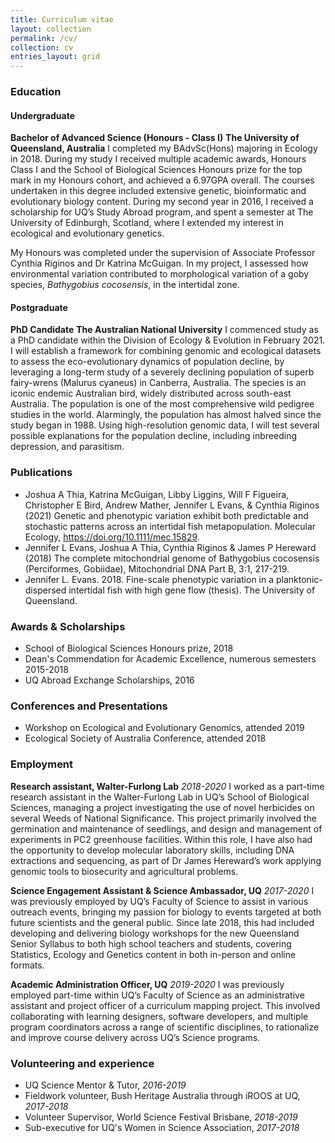 ```yaml
---
title: Curriculum vitae
layout: collection
permalink: /cv/
collection: cv
entries_layout: grid
---
```


### Education
#### Undergraduate
**Bachelor of Advanced Science (Honours - Class I)**
**The University of Queensland, Australia**
I completed my BAdvSc(Hons) majoring in Ecology in 2018. During my study I received multiple academic awards,
Honours Class I and the School of Biological Sciences Honours prize for the top mark in my Honours cohort, and
achieved a 6.97GPA overall. The courses undertaken in this degree included extensive genetic, bioinformatic and
evolutionary biology content.
During my second year in 2016, I received a scholarship for UQ’s Study Abroad program, and spent a semester at
The University of Edinburgh, Scotland, where I extended my interest in ecological and evolutionary genetics.

My Honours was completed under the supervision of Associate Professor Cynthia Riginos and Dr Katrina McGuigan. 
In my project, I assessed how environmental variation contributed to morphological variation of a goby species, 
*Bathygobius cocosensis*, in the intertidal zone. 

#### Postgraduate
**PhD Candidate**
**The Australian National University**
I commenced study as a PhD candidate within the Division of Ecology &
Evolution in February 2021. I will establish a framework for combining
genomic and ecological datasets to assess the eco-evolutionary dynamics of
population decline, by leveraging a long-term study of a severely declining
population of superb fairy-wrens (Malurus cyaneus) in Canberra, Australia.
The species is an iconic endemic Australian bird, widely distributed across
south-east Australia. The population is one of the most comprehensive wild
pedigree studies in the world. Alarmingly, the population has almost halved 
since the study began in 1988. Using high-resolution genomic data, I will test 
several possible explanations for the population decline, including inbreeding 
depression, and parasitism.

### Publications
- Joshua A Thia, Katrina McGuigan, Libby Liggins, Will F Figueira, Christopher E Bird, Andrew Mather, Jennifer L
Evans, & Cynthia Riginos (2021) Genetic and phenotypic variation exhibit both predictable and stochastic patterns
across an intertidal fish metapopulation. Molecular Ecology, https://doi.org/10.1111/mec.15829.
- Jennifer L Evans, Joshua A Thia, Cynthia Riginos & James P Hereward (2018) The complete mitochondrial genome
of Bathygobius cocosensis (Perciformes, Gobiidae), Mitochondrial DNA Part B, 3:1, 217-219.
- Jennifer L. Evans. 2018. Fine-scale phenotypic variation in a planktonic-dispersed intertidal fish with high gene flow
(thesis). The University of Queensland.

### Awards & Scholarships
- School of Biological Sciences Honours prize, 2018
- Dean's Commendation for Academic Excellence, numerous semesters 2015-2018
- UQ Abroad Exchange Scholarships, 2016

### Conferences and Presentations
- Workshop on Ecological and Evolutionary Genomics, attended 2019
- Ecological Society of Australia Conference, attended 2018

### Employment
**Research assistant, Walter-Furlong Lab**
*2018-2020*
I worked as a part-time research assistant in the Walter-Furlong Lab in UQ’s School of Biological Sciences,
managing a project investigating the use of novel herbicides on several Weeds of National Significance. This project
primarily involved the germination and maintenance of seedlings, and design and management of experiments in
PC2 greenhouse facilities. Within this role, I have also had the opportunity to develop molecular laboratory skills,
including DNA extractions and sequencing, as part of Dr James Hereward’s work applying genomic tools to
biosecurity and agricultural problems.

**Science Engagement Assistant & Science Ambassador, UQ**
*2017-2020*
I was previously employed by UQ’s Faculty of Science to assist in various outreach events, bringing my passion for
biology to events targeted at both future scientists and the general public. Since late 2018, this had included
developing and delivering biology workshops for the new Queensland Senior Syllabus to both high school teachers
and students, covering Statistics, Ecology and Genetics content in both in-person and online formats.

**Academic Administration Officer, UQ**
*2019-2020*
I was previously employed part-time within UQ’s Faculty of Science as an administrative assistant and project
officer of a curriculum mapping project. This involved collaborating with learning designers, software developers,
and multiple program coordinators across a range of scientific disciplines, to rationalize and improve course
delivery across UQ’s Science programs.

### Volunteering and experience
- UQ Science Mentor & Tutor, *2016-2019*
- Fieldwork volunteer, Bush Heritage Australia through iROOS at UQ, *2017-2018*
- Volunteer Supervisor, World Science Festival Brisbane, *2018-2019*
- Sub-executive for UQ's Women in Science Association, *2017-2018*
